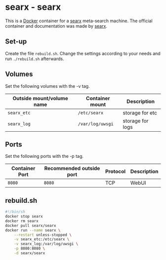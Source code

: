 # searx - searx

This is a [Docker](/wiki/docker.md) container for a [searx](../searx.md)
meta-search machine.
The official container and documentation was made by
[searx](https://hub.docker.com/r/searx/searx).

## Set-up

Create the file `rebuild.sh`.
Change the settings according to your needs and run `./rebuild.sh` afterwards.

## Volumes

Set the following volumes with the -v tag.

| Outside mount/volume name | Container mount  | Description      |
| ------------------------- | ---------------- | ---------------- |
| `searx_etc`               | `/etc/searx`     | storage for etc  |
| `searx_log`               | `/var/log/uwsgi` | storage for logs |

## Ports

Set the following ports with the -p tag.

| Container Port | Recommended outside port | Protocol | Description |
| -------------- | ------------------------ | -------- | ----------- |
| `8080`         | `8080`                   | TCP      | WebUI       |

## rebuild.sh

```sh
#!/bin/sh
docker stop searx
docker rm searx
docker pull searx/searx
docker run --name searx \
    --restart unless-stopped \
    -v searx_etc:/etc/searx \
    -v searx_log:/var/log/uwsgi \
    -p 8080:8080 \
    -d searx/searx
```
